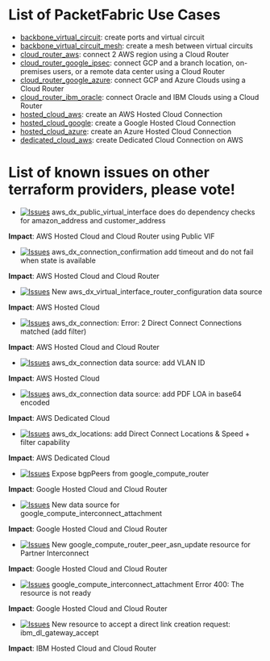 # List of PacketFabric Use Cases

- [backbone_virtual_circuit](./backbone_virtual_circuit): create ports and virtual circuit
- [backbone_virtual_circuit_mesh](./backbone_virtual_circuit_mesh): create a mesh between virtual circuits
- [cloud_router_aws](./cloud_router_aws): connect 2 AWS region using a Cloud Router
- [cloud_router_google_ipsec](./cloud_router_google_ipsec): connect GCP and a branch location, on-premises users, or a remote data center using a Cloud Router
- [cloud_router_google_azure](./cloud_router_google_azure): connect GCP and Azure Clouds using a Cloud Router
- [cloud_router_ibm_oracle](./cloud_router_ibm_oracle): connect Oracle and IBM Clouds using a Cloud Router
- [hosted_cloud_aws](./hosted_cloud_aws): create an AWS Hosted Cloud Connection
- [hosted_cloud_google](./hosted_cloud_google): create a Google Hosted Cloud Connection
- [hosted_cloud_azure](./hosted_cloud_azure): create an Azure Hosted Cloud Connection
- [dedicated_cloud_aws](./dedicated_cloud_aws): create Dedicated Cloud Connection on AWS

# List of known issues on other terraform providers, please vote!

- [![Issues](https://img.shields.io/github/issues/detail/state/hashicorp/terraform-provider-aws/25989)](https://github.com/hashicorp/terraform-provider-aws/issues/25989) aws_dx_public_virtual_interface does do dependency checks for amazon_address and customer_address

**Impact**: AWS Hosted Cloud and Cloud Router using Public VIF

- [![Issues](https://img.shields.io/github/issues/detail/state/hashicorp/terraform-provider-aws/26335)](https://github.com/hashicorp/terraform-provider-aws/issues/26335) aws_dx_connection_confirmation add timeout and do not fail when state is available 

**Impact**: AWS Hosted Cloud and Cloud Router

- [![Issues](https://img.shields.io/github/issues/detail/state/hashicorp/terraform-provider-aws/26432)](https://github.com/hashicorp/terraform-provider-aws/issues/26432) New aws_dx_virtual_interface_router_configuration data source

**Impact**: AWS Hosted Cloud

- [![Issues](https://img.shields.io/github/issues/detail/state/hashicorp/terraform-provider-aws/26919)](https://github.com/hashicorp/terraform-provider-aws/issues/26919) aws_dx_connection: Error: 2 Direct Connect Connections matched (add filter)

**Impact**: AWS Hosted Cloud and Cloud Router

- [![Issues](https://img.shields.io/github/issues/detail/state/hashicorp/terraform-provider-aws/26461)](https://github.com/hashicorp/terraform-provider-aws/issues/26461) aws_dx_connection data source: add VLAN ID

**Impact**: AWS Hosted Cloud

- [![Issues](https://img.shields.io/github/issues/detail/state/hashicorp/terraform-provider-aws/26436)](https://github.com/hashicorp/terraform-provider-aws/issues/26436) aws_dx_connection data source: add PDF LOA in base64 encoded

**Impact**: AWS Dedicated Cloud

- [![Issues](https://img.shields.io/github/issues/detail/state/hashicorp/terraform-provider-aws/26438)](https://github.com/hashicorp/terraform-provider-aws/issues/26438) aws_dx_locations: add Direct Connect Locations & Speed + filter capability

**Impact**: AWS Dedicated Cloud

- [![Issues](https://img.shields.io/github/issues/detail/state/hashicorp/terraform-provider-google/11458)](https://github.com/hashicorp/terraform-provider-google/issues/11458) Expose bgpPeers from google_compute_router

**Impact**: Google Hosted Cloud and Cloud Router

- [![Issues](https://img.shields.io/github/issues/detail/state/hashicorp/terraform-provider-google/12624)](https://github.com/hashicorp/terraform-provider-google/issues/12624) New data source for google_compute_interconnect_attachment 

**Impact**: Google Hosted Cloud and Cloud Router

- [![Issues](https://img.shields.io/github/issues/detail/state/hashicorp/terraform-provider-google/12630)](https://github.com/hashicorp/terraform-provider-google/issues/12630) New google_compute_router_peer_asn_update resource for Partner Interconnect

**Impact**: Google Hosted Cloud and Cloud Router

- [![Issues](https://img.shields.io/github/issues/detail/state/hashicorp/terraform-provider-google/12631)](https://github.com/hashicorp/terraform-provider-google/issues/12631) google_compute_interconnect_attachment  Error 400: The resource is not ready

**Impact**: Google Hosted Cloud and Cloud Router

- [![Issues](https://img.shields.io/github/issues/detail/state/IBM-Cloud/terraform-provider-ibm/3978)](https://github.com/IBM-Cloud/terraform-provider-ibm/issues/3978) New resource to accept a direct link creation request: ibm_dl_gateway_accept

**Impact**: IBM Hosted Cloud and Cloud Router
